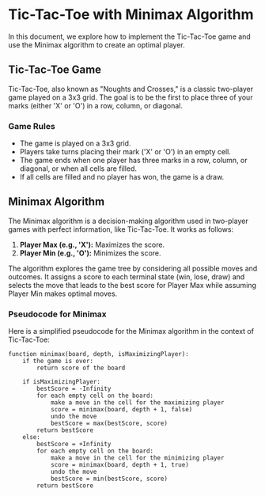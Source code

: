 # Tic-Tac-Toe with Minimax Algorithm

In this document, we explore how to implement the Tic-Tac-Toe game and use the Minimax algorithm to create an optimal player.

## Tic-Tac-Toe Game

Tic-Tac-Toe, also known as "Noughts and Crosses," is a classic two-player game played on a 3x3 grid. The goal is to be the first to place three of your marks (either 'X' or 'O') in a row, column, or diagonal.

### Game Rules

- The game is played on a 3x3 grid.
- Players take turns placing their mark ('X' or 'O') in an empty cell.
- The game ends when one player has three marks in a row, column, or diagonal, or when all cells are filled.
- If all cells are filled and no player has won, the game is a draw.

## Minimax Algorithm

The Minimax algorithm is a decision-making algorithm used in two-player games with perfect information, like Tic-Tac-Toe. It works as follows:

1. **Player Max (e.g., 'X'):** Maximizes the score.
2. **Player Min (e.g., 'O'):** Minimizes the score.

The algorithm explores the game tree by considering all possible moves and outcomes. It assigns a score to each terminal state (win, lose, draw) and selects the move that leads to the best score for Player Max while assuming Player Min makes optimal moves.

### Pseudocode for Minimax

Here is a simplified pseudocode for the Minimax algorithm in the context of Tic-Tac-Toe:

```plaintext
function minimax(board, depth, isMaximizingPlayer):
    if the game is over:
        return score of the board
    
    if isMaximizingPlayer:
        bestScore = -Infinity
        for each empty cell on the board:
            make a move in the cell for the maximizing player
            score = minimax(board, depth + 1, false)
            undo the move
            bestScore = max(bestScore, score)
        return bestScore
    else:
        bestScore = +Infinity
        for each empty cell on the board:
            make a move in the cell for the minimizing player
            score = minimax(board, depth + 1, true)
            undo the move
            bestScore = min(bestScore, score)
        return bestScore

